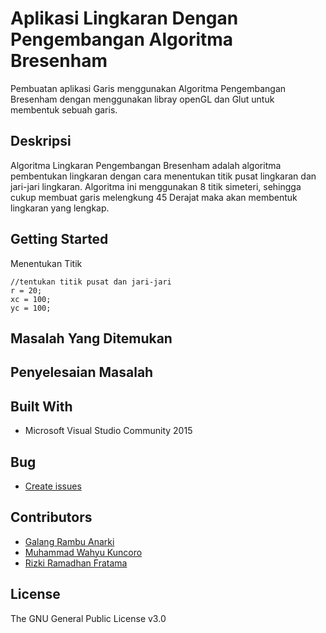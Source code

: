 # Aplikasi Lingkaran Dengan Pengembangan Algoritma Bresenham
Pembuatan aplikasi Garis menggunakan Algoritma Pengembangan Bresenham dengan menggunakan libray openGL dan Glut untuk membentuk sebuah garis.

## Deskripsi
Algoritma Lingkaran Pengembangan Bresenham adalah algoritma pembentukan lingkaran dengan cara menentukan titik pusat lingkaran dan jari-jari lingkaran. Algoritma ini menggunakan 8 titik simeteri, sehingga cukup membuat garis melengkung 45 Derajat maka akan membentuk lingkaran yang lengkap.

## Getting Started
Menentukan Titik
```
//tentukan titik pusat dan jari-jari
r = 20;
xc = 100;
yc = 100;
```
## Masalah Yang Ditemukan


## Penyelesaian Masalah

## Built With
* Microsoft Visual Studio Community 2015

## Bug
* [Create issues](https://github.com/yoloproject/Algoritma-Lingkaran-Bresenham/issues)

## Contributors
* [Galang Rambu Anarki](https://dinus.ac.id/mahasiswa/A11.2015.08929)
* [Muhammad Wahyu Kuncoro](https://dinus.ac.id/mahasiswa/A11.2015.08930)
* [Rizki Ramadhan Fratama](https://dinus.ac.id/mahasiswa/A11.2015.08913)

## License
The GNU General Public License v3.0
